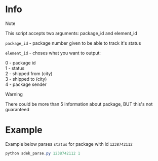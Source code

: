 # Info
> [!NOTE]
> This script accepts two arguments: package_id and element_id

`package_id` - package number given to be able to track it's status

`element_id` - choses what you want to output:

0 - package id<br />
1 - status<br />
2 - shipped from (city)<br />
3 - shipped to (city)<br />
4 - package sender

> [!WARNING]
> There could be more than 5 information about package, BUT this's not guaranteed

# Example
Example below parses `status` for package with id `1238742112`
```powershell
python sdek_parse.py 1238742112 1
```
